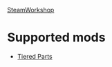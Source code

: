 [SteamWorkshop](https://steamcommunity.com/sharedfiles/filedetails/?id=3352091344)

# Supported mods
* [Tiered Parts](https://steamcommunity.com/sharedfiles/filedetails/?id=2888343841)
